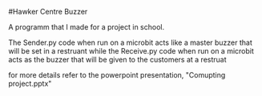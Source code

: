 #Hawker Centre Buzzer

A programm that I made for a project in school.

The Sender.py code when run on a microbit acts like a master buzzer that will be set in a restruant 
while the Receive.py code when run on a microbit acts as the buzzer that will be given to the customers at a restruat

for more details refer to the powerpoint presentation, "Comupting project.pptx"

